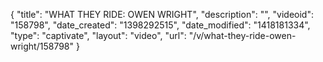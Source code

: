 {
    "title": "WHAT THEY RIDE: OWEN WRIGHT",
    "description": "",
    "videoid": "158798",
    "date_created": "1398292515",
    "date_modified": "1418181334",
    "type": "captivate",
    "layout": "video",
    "url": "\/v\/what-they-ride-owen-wright\/158798"
}